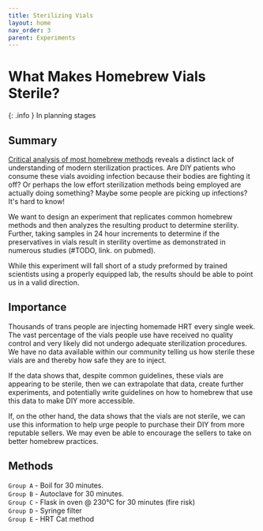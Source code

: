 ```yaml
---
title: Sterilizing Vials
layout: home
nav_order: 3
parent: Experiments 
---
```


# What Makes Homebrew Vials Sterile?

{: .info }
In planning stages

## Summary

[Critical analysis of most homebrew methods] reveals a distinct lack of understanding of modern sterilization practices. Are DIY patients who consume these vials avoiding infection because their bodies are fighting it off? Or perhaps the low effort sterilization methods being employed are actually doing something? Maybe some people are picking up infections? It's hard to know! 

We want to design an experiment that replicates common homebrew methods and then analyzes the resulting product to determine sterility. Further, taking samples in 24 hour increments to determine if the preservatives in vials result in sterility overtime as demonstrated in numerous studies (#TODO, link. on pubmed). 

While this experiment will fall short of a study preformed by trained scientists using a properly equipped lab, the results should be able to point us in a valid direction. 

## Importance

Thousands of trans people are injecting homemade HRT every single week. The vast percentage of the vials people use have received no quality control and very likely did not undergo adequate sterilization procedures. We have no data available within our community telling us how sterile these vials are and thereby how safe they are to inject. 

If the data shows that, despite common guidelines, these vials are appearing to be sterile, then we can extrapolate that data, create further experiments, and potentially write guidelines on how to homebrew that use this data to make DIY more accessible.

If, on the other hand, the data shows that the vials are not sterile, we can use this information to help urge people to purchase their DIY from more reputable sellers. We may even be able to encourage the sellers to take on better homebrew practices.

## Methods

`Group A` - Boil for 30 minutes.   
`Group B` - Autoclave for 30 minutes.  
`Group C` - Flask in oven @ 230°C for 30 minutes (fire risk)  
`Group D` - Syringe filter  
`Group E` - HRT Cat method


[Critical analysis of most homebrew methods]: /other/properly_sterilized